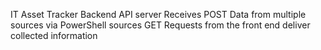 IT Asset Tracker Backend API server
Receives POST Data from multiple sources via PowerShell sources
GET Requests from the front end deliver collected information